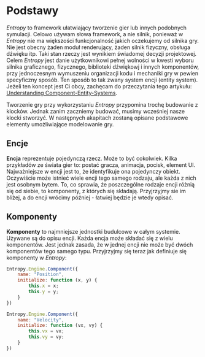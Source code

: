 Podstawy
========

*Entropy* to framework ułatwiający tworzenie gier lub innych podobnych symulacji. Celowo używam słowa framework, a nie silnik, ponieważ w *Entropy* nie ma większości funkcjonalność jakich oczekujemy od silnika gry. Nie jest obecny żaden moduł renderujący, żaden silnik fizyczny, obsługa dźwięku itp. Taki stan rzeczy jest wynikiem świadomej decyzji projektowej. Celem *Entropy* jest danie użytkownikowi pełnej wolności w kwesti wyboru silnika graficznego, fizycznego, biblioteki dźwiękowj i innych komponentów, przy jednoczesnym wymuszeniu organizacji kodu i mechaniki gry w pewien specyficzny sposób. Ten sposób to tak zwany system encji (entity system). Jeżeli ten koncept jest Ci obcy, zachęcam do przeczytania tego artykułu: [Understanding Component-Entity-Systems](http://www.gamedev.net/page/resources/_/technical/game-programming/understanding-component-entity-systems-r3013).

Tworzenie gry przy wykorzystaniu *Entropy* przypomina trochę budowanie z klocków. Jednak zanim zaczniemy budować, musimy wcześniej nasze klocki stworzyć. W następnych akapitach zostaną opisane podstawowe elementy umożliwiające modelowanie gry.

## Encje

__Encja__ reprezentuje pojedynczą rzecz. Może to być cokolwiek. Kilka przykładów ze świata gier to: postać gracza, animacja, pocisk, element UI. Najważniejsze w encji jest to, że identyfikuje ona pojedynczy obiekt. Oczywiście może istnieć wiele encji tego samego rodzaju, ale każda z nich jest osobnym bytem. To, co sprawia, że poszczególne rodzaje encji różnią się od siebie, to komponenty, z których się składają. Przyjrzyjmy sie im bliżej, a do encji wrócimy później - łatwiej będzie je wtedy opisać.

## Komponenty

__Komponenty__ to najmniejsze jednostki budulcowe w całym systemie. Używane są do opisu encji. Każda encja może składać się z wielu komponentów. Jest jednak zasada, że w jednej encji nie może być dwóch komponentów tego samego typu. Przyjrzyjmy się teraz jak definiuje się komponenty w *Entropy*:

```javascript
Entropy.Engine.Component({
	name: "Position",
	initialize: function (x, y) {
		this.x = x;
		this.y = y;
	}
})

Entropy.Engine.Component({
	name: "Velocity",
	initialize: function (vx, vy) {
		this.vx = vx;
		this.vy = vy;
	}
})
```